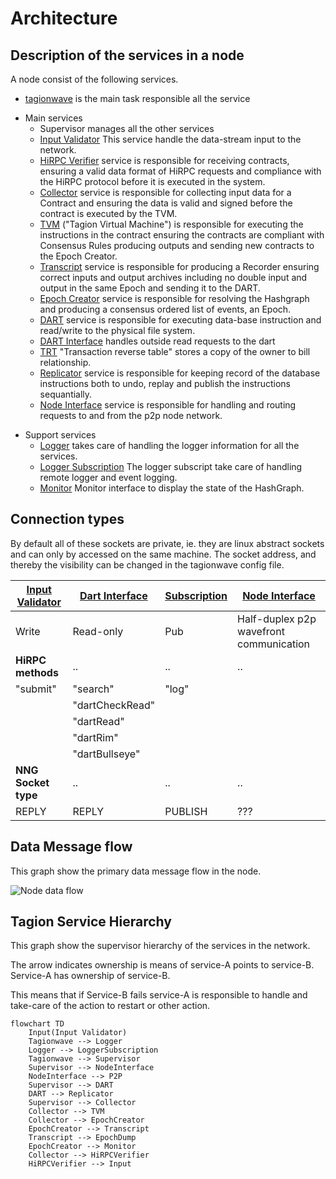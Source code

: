 # Architecture

## Description of the services in a node
A node consist of the following services.


* [tagionwave](/docs/tools/tagionwave) is the main task responsible all the service
- Main services
	- Supervisor manages all the other services
    - [Input Validator](/docs/architecture/InputValidator.md) This service handle the data-stream input to the network.
    - [HiRPC Verifier](/docs/architecture/HiRPCVerifier.md) service is responsible for receiving contracts, ensuring a valid data format of HiRPC requests and compliance with the HiRPC protocol before it is executed in the system. 
	- [Collector](/docs/architecture/Collector.md) service is responsible for collecting input data for a Contract and ensuring the data is valid and signed before the contract is executed by the TVM.
	- [TVM](/docs/architecture/TVM.md) ("Tagion Virtual Machine") is responsible for executing the instructions in the contract ensuring the contracts are compliant with Consensus Rules producing outputs and sending new contracts to the Epoch Creator.
	- [Transcript](/docs/architecture/Transcript.md) service is responsible for producing a Recorder ensuring correct inputs and output archives including no double input and output in the same Epoch and sending it to the DART.
	- [Epoch Creator](/docs/architecture/EpochCreator.md) service is responsible for resolving the Hashgraph and producing a consensus ordered list of events, an Epoch. 
	- [DART](/docs/architecture/DART.md "Distributed Archive of Random Transactions") service is responsible for executing data-base instruction and read/write to the physical file system.
	- [DART Interface](/docs/architecture/DartInterface.md) handles outside read requests to the dart
    - [TRT](/docs/architecture/TRT.md) "Transaction reverse table" stores a copy of the owner to bill relationship.
	- [Replicator](/docs/architecture/Replicator.md) service is responsible for keeping record of the database instructions both to undo, replay and publish the instructions sequantially.
	- [Node Interface](/docs/architecture/NodeInterface.md) service is responsible for handling and routing requests to and from the p2p node network.

* Support services
	- [Logger](/docs/architecture/Logger.md) takes care of handling the logger information for all the services.
	- [Logger Subscription](/docs/architecture/LoggerSubscription.md) The logger subscript take care of handling remote logger and event logging.
	- [Monitor](/docs/architecture/Monitor.md) Monitor interface to display the state of the HashGraph.

## Connection types
By default all of these sockets are private, ie. they are linux abstract sockets and can only by accessed on the same machine.
The socket address, and thereby the visibility can be changed in the tagionwave config file.


| [Input Validator](/docs/architecture/InputValidator.md) | [Dart Interface](/docs/architecture/DartInterface.md) | [Subscription](/docs/architecture/LoggerSubscription.md) | [Node Interface](/docs/architecture/NodeInterface.md) |
| -                                                            | -                                                          | -                                                             | -                                                          |
| Write                                                        | Read-only                                                  | Pub                                                           | Half-duplex p2p wavefront communication                    |
| **HiRPC methods**                                            | ..                                                         | ..                                                            | ..                                                         |
| "submit"                                                     | "search"                                                   | "log"                                                         |
|                                                              | "dartCheckRead"                                            |
|                                                              | "dartRead"                                                 |
|                                                              | "dartRim"                                                  |
|                                                              | "dartBullseye"                                             |
| **NNG Socket type**                                          | ..                                                         | ..                                                            | ..                                                         |
| REPLY                                                        | REPLY                                                      | PUBLISH                                                       | ???                                                        |


## Data Message flow
This graph show the primary data message flow in the node.

![Node data flow](/figs/node_dataflow.excalidraw.svg)

## Tagion Service Hierarchy

This graph show the supervisor hierarchy of the services in the network.

The arrow indicates ownership is means of service-A points to service-B. Service-A has ownership of service-B.

This means that if Service-B fails service-A is responsible to handle and take-care of the action to restart or other action.

```mermaid
flowchart TD
    Input(Input Validator)
    Tagionwave --> Logger
    Logger --> LoggerSubscription
    Tagionwave --> Supervisor
    Supervisor --> NodeInterface
    NodeInterface --> P2P
    Supervisor --> DART
    DART --> Replicator
    Supervisor --> Collector
    Collector --> TVM
    Collector --> EpochCreator
    EpochCreator --> Transcript
    Transcript --> EpochDump
    EpochCreator --> Monitor
    Collector --> HiRPCVerifier
    HiRPCVerifier --> Input
```

